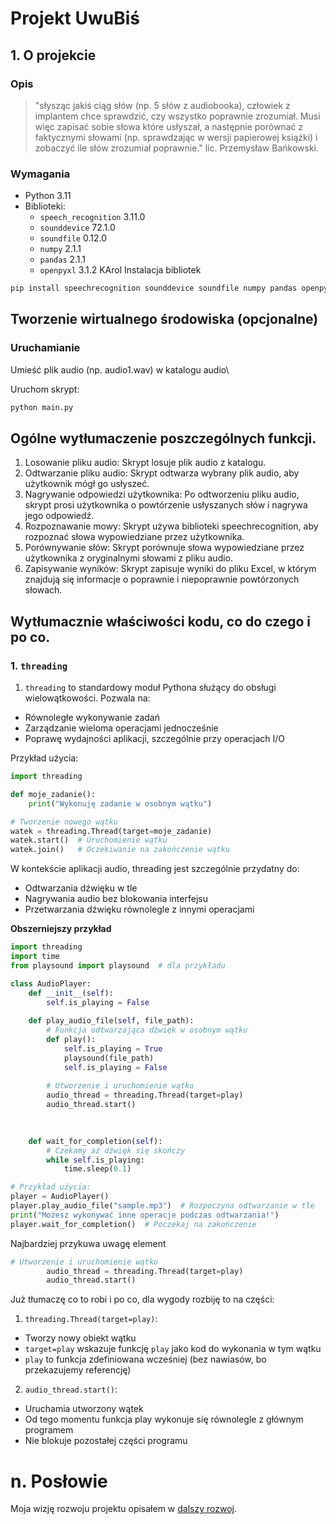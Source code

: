 # Projekt UwuBiś

## 1. O projekcie

### Opis
> "słysząc jakiś ciąg słów (np. 5 słów z audiobooka), człowiek z implantem chce sprawdzić, czy wszystko poprawnie zrozumiał. Musi więc zapisać sobie słowa które usłyszał, a następnie porównać z faktycznymi słowami (np. sprawdzając w wersji papierowej książki) i zobaczyć ile słów zrozumiał poprawnie." lic. Przemysław Bańkowski. 

### Wymagania
- Python 3.11
- Biblioteki:
  - `speech_recognition` 3.11.0
  - `sounddevice` 72.1.0
  - `soundfile` 0.12.0
  - `numpy` 2.1.1
  - `pandas` 2.1.1
  - `openpyxl` 3.1.2
KArol
Instalacja bibliotek
```sh
pip install speechrecognition sounddevice soundfile numpy pandas openpyxl
```
## Tworzenie wirtualnego środowiska (opcjonalne)

### Uruchamianie
Umieść plik audio (np. audio1.wav) w katalogu audio\

Uruchom skrypt:
```python
python main.py
```


## Ogólne wytłumaczenie poszczególnych funkcji. 

1. Losowanie pliku audio: Skrypt losuje plik audio z katalogu.
2. Odtwarzanie pliku audio: Skrypt odtwarza wybrany plik audio, aby użytkownik mógł go usłyszeć.
3. Nagrywanie odpowiedzi użytkownika: Po odtworzeniu pliku audio, skrypt prosi użytkownika o powtórzenie usłyszanych słów i nagrywa jego odpowiedź.
4. Rozpoznawanie mowy: Skrypt używa biblioteki speechrecognition, aby rozpoznać słowa wypowiedziane przez użytkownika.
5. Porównywanie słów: Skrypt porównuje słowa wypowiedziane przez użytkownika z oryginalnymi słowami z pliku audio.
6. Zapisywanie wyników: Skrypt zapisuje wyniki do pliku Excel, w którym znajdują się informacje o poprawnie i niepoprawnie powtórzonych słowach.

## Wytłumacznie właściwości kodu, co do czego i po co.

### 1. `threading`
1. `threading` to standardowy moduł Pythona służący do obsługi wielowątkowości. Pozwala na:
- Równoległe wykonywanie zadań
- Zarządzanie wieloma operacjami jednocześnie
- Poprawę wydajności aplikacji, szczególnie przy operacjach I/O

Przykład użycia:
```python
import threading

def moje_zadanie():
    print("Wykonuję zadanie w osobnym wątku")

# Tworzenie nowego wątku
watek = threading.Thread(target=moje_zadanie)
watek.start()  # Uruchomienie wątku
watek.join()   # Oczekiwanie na zakończenie wątku
```
W kontekście aplikacji audio, threading jest szczególnie przydatny do:

- Odtwarzania dźwięku w tle
- Nagrywania audio bez blokowania interfejsu
- Przetwarzania dźwięku równolegle z innymi operacjami

**Obszerniejszy przykład**

```python
import threading
import time
from playsound import playsound  # dla przykładu

class AudioPlayer:
    def __init__(self):
        self.is_playing = False
        
    def play_audio_file(self, file_path):
        # Funkcja odtwarzająca dźwięk w osobnym wątku
        def play():
            self.is_playing = True
            playsound(file_path)
            self.is_playing = False
            
        # Utworzenie i uruchomienie wątku
        audio_thread = threading.Thread(target=play)
        audio_thread.start()

       
        
    def wait_for_completion(self):
        # Czekamy aż dźwięk się skończy
        while self.is_playing:
            time.sleep(0.1)

# Przykład użycia:
player = AudioPlayer()
player.play_audio_file("sample.mp3")  # Rozpoczyna odtwarzanie w tle
print("Możesz wykonywać inne operacje podczas odtwarzania!")
player.wait_for_completion()  # Poczekaj na zakończenie
```
Najbardziej przykuwa uwagę element 
```python
# Utworzenie i uruchomienie wątku
        audio_thread = threading.Thread(target=play)
        audio_thread.start()
```
Już tłumaczę co to robi i po co, dla wygody rozbiję to na części:
1. `threading.Thread(target=play)`:

- Tworzy nowy obiekt wątku
- `target=play` wskazuje funkcję `play` jako kod do wykonania w tym wątku
- `play` to funkcja zdefiniowana wcześniej (bez nawiasów, bo przekazujemy referencję)

2. `audio_thread.start()`:

- Uruchamia utworzony wątek
- Od tego momentu funkcja play wykonuje się równolegle z głównym programem
- Nie blokuje pozostałej części programu


# n. Posłowie 
Moja wizję rozwoju projektu opisałem w [dalszy rozwoj](dalszy_rozwoj.md). 
